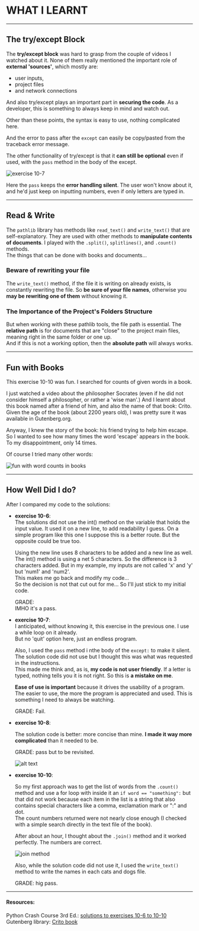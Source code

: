 
# WHAT I LEARNT

---

## The try/except Block

The **try/except block** was hard to grasp from the couple of videos I watched about it. None of them really mentioned the important role of **external 'sources'**, which mostly are: 
- user inputs, 
- project files 
- and network connections

And also try/except plays an important part in **securing the code**. As a developer, this is something to always keep in mind and watch out. 

Other than these points, the syntax is easy to use, nothing complicated here.  

And the error to pass after the `except` can easily be copy/pasted from the traceback error message.  

The other functionality of try/except is that it **can still be optional** even if used, with the `pass` method in the body of the except. 

![exercise 10-7](image-1.png)

Here the `pass` keeps the **error handling silent**. The user won't know about it, and he'd just keep on inputting numbers, even if only letters are typed in. 

---

## Read & Write

The `pathlib` library has methods like `read_text()` and `write_text()` that are self-explanatory. They are used with other methods to **manipulate contents of documents**. I played with the `.split()`, `splitlines()`, and `.count()` methods.  
The things that can be done with books and documents... 

### Beware of rewriting your file

The `write_text()` method, if the file it is writing on already exists, is constantly rewriting the file. So **be sure of your file names**, otherwise you **may be rewriting one of them** without knowing it. 

### The Importance of the Project's Folders Structure

But when working with these pathlib tools, the file path is essential. The **relative path** is for documents that are "close" to the project main files, meaning right in the same folder or one up.  
And if this is not a working option, then the **absolute path** will always works. 

--- 

## Fun with Books

This exercise 10-10 was fun. I searched for counts of given words in a book. 

I just watched a video about the philosopher Socrates (even if he did not consider himself a philosopher, or rather a 'wise man'.) And I learnt about this book named after a friend of him, and also the name of that book: Crito.  
Given the age of the book (about 2200 years old), I was pretty sure it was available in Gutenberg.org. 

Anyway, I knew the story of the book: his friend trying to help him escape. So I wanted to see how many times the word 'escape' appears in the book. To my disappointment, only 14 times. 

Of course I tried many other words: 

![fun with word counts in books](image-2.png)

--- 

## How Well Did I do?

After I compared my code to the solutions: 
- **exercise 10-6**:  
  The solutions did not use the int() method on the variable that holds the input value. It used it on a new line, to add readability I guess. On a simple program like this one I suppose this is a better route. But the opposite could be true too.

  Using the new line uses 8 characters to be added and a new line as well. The int() method is using a net 5 characters. So the difference is 3 characters added. 
  But in my example, my inputs are not called 'x' and 'y' but 'num1' and 'num2'.  
  This makes me go back and modify my code...  
  So the decision is not that cut out for me... So I'll just stick to my initial code. 

  GRADE:   
  IMHO it's a pass. 

- **exercise 10-7**:  
  I anticipated, without knowing it, this exercise in the previous one. I use a while loop on it already.  
  But no 'quit' option here, just an endless program.  

  Also, I used the `pass`  method i nthe body of the `except:` to make it silent. The solution code did not use but I thought this was what was requested in the instructions.  
  This made me think and, as is, **my code is not user friendly**. If a letter is typed, nothing tells you it is not right. So this is **a mistake on me**. 

  **Ease of use is important** because it drives the usability of a program. The easier to use, the more the program is appreciated and used. This is something I need to always be watching. 

  GRADE:  Fail. 

- **exercise 10-8**:
  
  The solution code is better: more concise than mine. **I made it way more complicated** than it needed to be. 

  GRADE: pass but to be revisited. 

  ![alt text](image.png)

- **exercise 10-10**:
  
  So my first approach was to get the list of words from the `.count()` method and use a for loop with inside it an `if word == "something":` but that did not work because each item in the list is a string that also contains special characters like a comma, exclamation mark or ":" and dot.  
  The count numbers returned were not nearly close enough (I checked with a simple search directly in the text file of the book). 

  After about an hour, I thought about the `.join()` method and it worked perfectly. The numbers are correct. 

  ![join method](image-3.png)

  Also, while the solution code did not use it, I used the `write_text()` method to write the names in each cats and dogs file. 

  GRADE: hig pass.

---

#### Resources:
Python Crash Course 3rd Ed.: [solutions to exercises 10-6 to 10-10](https://ehmatthes.github.io/pcc_3e/solutions/chapter_10/#10-6-addition)  
Gutenberg library: [Crito book](https://gutenberg.org/ebooks/1657) 